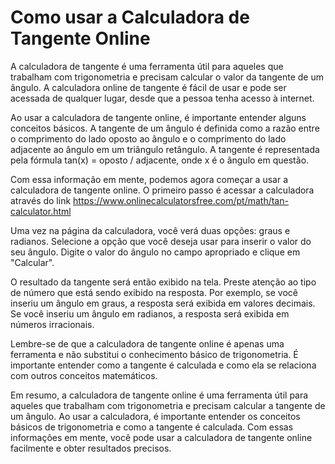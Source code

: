 Como usar a Calculadora de Tangente Online
==========================================

A calculadora de tangente é uma ferramenta útil para aqueles que trabalham com trigonometria e precisam calcular o valor da tangente de um ângulo. A calculadora online de tangente é fácil de usar e pode ser acessada de qualquer lugar, desde que a pessoa tenha acesso à internet.

Ao usar a calculadora de tangente online, é importante entender alguns conceitos básicos. A tangente de um ângulo é definida como a razão entre o comprimento do lado oposto ao ângulo e o comprimento do lado adjacente ao ângulo em um triângulo retângulo. A tangente é representada pela fórmula tan(x) = oposto / adjacente, onde x é o ângulo em questão.

Com essa informação em mente, podemos agora começar a usar a calculadora de tangente online. O primeiro passo é acessar a calculadora através do link <https://www.onlinecalculatorsfree.com/pt/math/tan-calculator.html>

Uma vez na página da calculadora, você verá duas opções: graus e radianos. Selecione a opção que você deseja usar para inserir o valor do seu ângulo. Digite o valor do ângulo no campo apropriado e clique em "Calcular".

O resultado da tangente será então exibido na tela. Preste atenção ao tipo de número que está sendo exibido na resposta. Por exemplo, se você inseriu um ângulo em graus, a resposta será exibida em valores decimais. Se você inseriu um ângulo em radianos, a resposta será exibida em números irracionais.

Lembre-se de que a calculadora de tangente online é apenas uma ferramenta e não substitui o conhecimento básico de trigonometria. É importante entender como a tangente é calculada e como ela se relaciona com outros conceitos matemáticos.

Em resumo, a calculadora de tangente online é uma ferramenta útil para aqueles que trabalham com trigonometria e precisam calcular a tangente de um ângulo. Ao usar a calculadora, é importante entender os conceitos básicos de trigonometria e como a tangente é calculada. Com essas informações em mente, você pode usar a calculadora de tangente online facilmente e obter resultados precisos.
